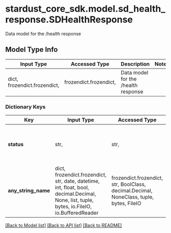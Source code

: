# stardust_core_sdk.model.sd_health_response.SDHealthResponse

Data model for the /health response

## Model Type Info
Input Type | Accessed Type | Description | Notes
------------ | ------------- | ------------- | -------------
dict, frozendict.frozendict,  | frozendict.frozendict,  | Data model for the /health response | 

### Dictionary Keys
Key | Input Type | Accessed Type | Description | Notes
------------ | ------------- | ------------- | ------------- | -------------
**status** | str,  | str,  | Connect to AWS subsystems worked properly, i.e. OK | 
**any_string_name** | dict, frozendict.frozendict, str, date, datetime, int, float, bool, decimal.Decimal, None, list, tuple, bytes, io.FileIO, io.BufferedReader | frozendict.frozendict, str, BoolClass, decimal.Decimal, NoneClass, tuple, bytes, FileIO | any string name can be used but the value must be the correct type | [optional]

[[Back to Model list]](../../README.md#documentation-for-models) [[Back to API list]](../../README.md#documentation-for-api-endpoints) [[Back to README]](../../README.md)

